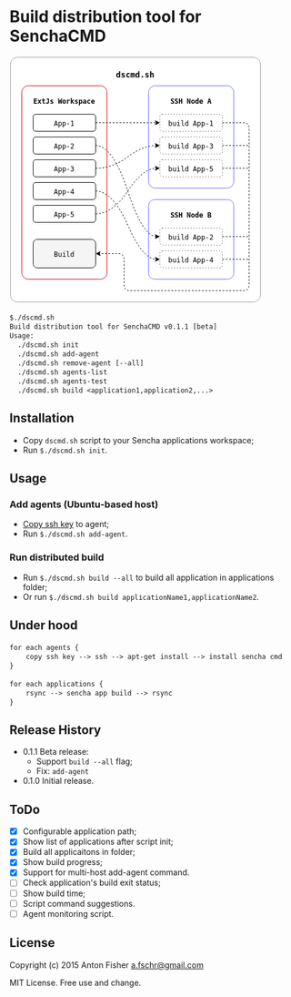 # Build distribution tool for SenchaCMD

![Principle pic](https://github.com/antonfisher/dscmd/raw/master/docs/dscmd-principle.png)

```
$./dscmd.sh 
Build distribution tool for SenchaCMD v0.1.1 [beta]
Usage:
  ./dscmd.sh init
  ./dscmd.sh add-agent
  ./dscmd.sh remove-agent [--all]
  ./dscmd.sh agents-list
  ./dscmd.sh agents-test
  ./dscmd.sh build <application1,application2,...>
```

## Installation

* Copy `dscmd.sh` script to your Sencha applications workspace;
* Run `$./dscmd.sh init`.

## Usage

### Add agents (Ubuntu-based host)
* [Copy ssh key](https://www.digitalocean.com/community/tutorials/how-to-set-up-ssh-keys--2) to agent;
* Run `$./dscmd.sh add-agent`.

### Run distributed build
* Run `$./dscmd.sh build --all` to build all application in applications folder;
* Or run `$./dscmd.sh build applicationName1,applicationName2`.

## Under hood
```
for each agents {
    copy ssh key --> ssh --> apt-get install --> install sencha cmd
}

for each applications {
    rsync --> sencha app build --> rsync
}
```

## Release History
* 0.1.1 Beta release:
    * Support `build --all` flag;
    * Fix: `add-agent`
* 0.1.0 Initial release.

## ToDo
- [x] Configurable application path;
- [x] Show list of applications after script init;
- [x] Build all applicaitons in folder;
- [x] Show build progress;
- [x] Support for multi-host add-agent command.
- [ ] Check application's build exit status;
- [ ] Show build time;
- [ ] Script command suggestions.
- [ ] Agent monitoring script.

## License
Copyright (c) 2015 Anton Fisher <a.fschr@gmail.com>

MIT License. Free use and change.
